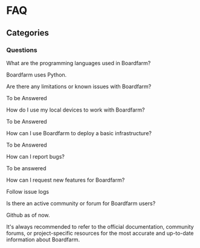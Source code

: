 # FAQ

## Categories

### Questions

What are the programming languages used in Boardfarm?

Boardfarm uses Python.

Are there any limitations or known issues with Boardfarm?

To be Answered

How do I use my local devices to work with Boardfarm?

To be Answered

How can I use Boardfarm to deploy a basic infrastructure?

To be Answered

How can I report bugs?

To be answered

How can I request new features for Boardfarm?

Follow issue logs

Is there an active community or forum for Boardfarm users?

Github as of now.

It's always recommended to refer to the official documentation, community forums, or project-specific resources for the most accurate and up-to-date information about Boardfarm.
